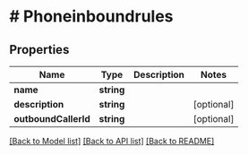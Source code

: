 # # Phoneinboundrules

## Properties

Name | Type | Description | Notes
------------ | ------------- | ------------- | -------------
**name** | **string** |  |
**description** | **string** |  | [optional]
**outboundCallerId** | **string** |  | [optional]

[[Back to Model list]](../../README.md#models) [[Back to API list]](../../README.md#endpoints) [[Back to README]](../../README.md)
